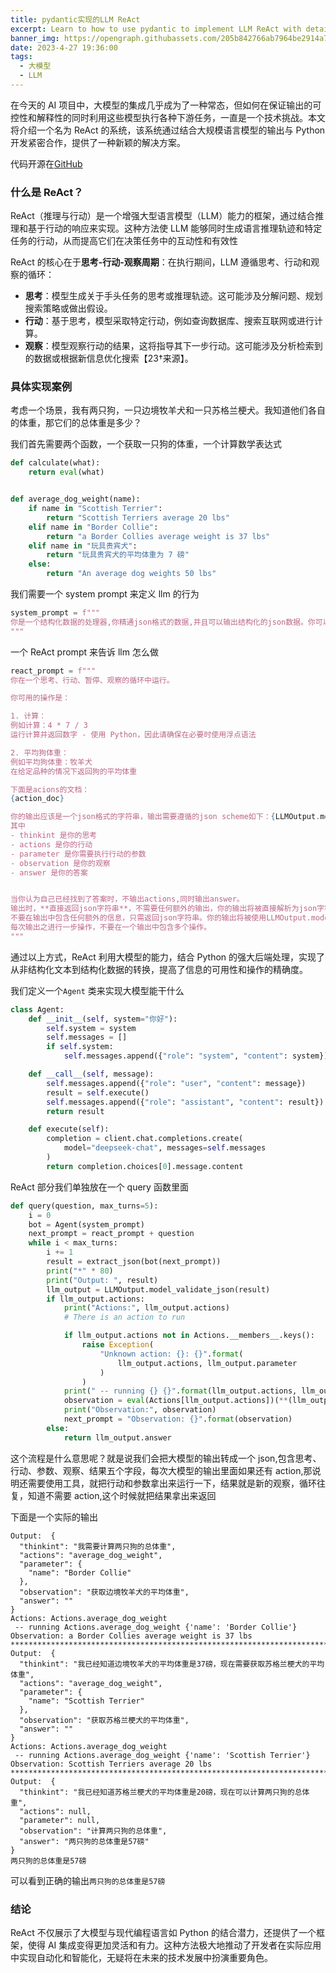 ```yaml
---
title: pydantic实现的LLM ReAct
excerpt: Learn to how to use pydantic to implement LLM ReAct with detailed guides and scripts on StudyingLover's blog.
banner_img: https://opengraph.githubassets.com/205b842766ab7964be2914a777ebec11a0b407d51163268fc1faf62b51edc881/StudyingLover/learn-llm-ReAct
date: 2023-4-27 19:36:00
tags:
  - 大模型
  - LLM
---
```


在今天的 AI 项目中，大模型的集成几乎成为了一种常态，但如何在保证输出的可控性和解释性的同时利用这些模型执行各种下游任务，一直是一个技术挑战。本文将介绍一个名为 ReAct 的系统，该系统通过结合大规模语言模型的输出与 Python 开发紧密合作，提供了一种新颖的解决方案。

代码开源在[GitHub](https://github.com/StudyingLover/learn-llm-ReAct)

### 什么是 ReAct？

ReAct（推理与行动）是一个增强大型语言模型（LLM）能力的框架，通过结合推理和基于行动的响应来实现。这种方法使 LLM 能够同时生成语言推理轨迹和特定任务的行动，从而提高它们在决策任务中的互动性和有效性

ReAct 的核心在于**思考-行动-观察周期**：在执行期间，LLM 遵循思考、行动和观察的循环：

- **思考**：模型生成关于手头任务的思考或推理轨迹。这可能涉及分解问题、规划搜索策略或做出假设。
- **行动**：基于思考，模型采取特定行动，例如查询数据库、搜索互联网或进行计算。
- **观察**：模型观察行动的结果，这将指导其下一步行动。这可能涉及分析检索到的数据或根据新信息优化搜索【23†来源】。

### 具体实现案例

考虑一个场景，我有两只狗，一只边境牧羊犬和一只苏格兰梗犬。我知道他们各自的体重，那它们的总体重是多少？

我们首先需要两个函数，一个获取一只狗的体重，一个计算数学表达式

```python
def calculate(what):
    return eval(what)


def average_dog_weight(name):
    if name in "Scottish Terrier":
        return "Scottish Terriers average 20 lbs"
    elif name in "Border Collie":
        return "a Border Collies average weight is 37 lbs"
    elif name in "玩具贵宾犬":
        return "玩具贵宾犬的平均体重为 7 磅"
    else:
        return "An average dog weights 50 lbs"
```

我们需要一个 system prompt 来定义 llm 的行为

```python
system_prompt = f"""
你是一个结构化数据的处理器,你精通json格式的数据,并且可以输出结构化的json数据。你可以根据给定的文字和json scheme,输出符合scheme的json数据。请注意,你的输出会直接被解析,如果格式不正确,会导致解析失败,你会被狠狠地批评的。
"""
```

一个 ReAct prompt 来告诉 llm 怎么做

```python
react_prompt = f"""
你在一个思考、行动、暂停、观察的循环中运行。

你可用的操作是：

1. 计算：
例如计算：4 * 7 / 3
运行计算并返回数字 - 使用 Python，因此请确保在必要时使用浮点语法

2. 平均狗体重：
例如平均狗体重：牧羊犬
在给定品种的情况下返回狗的平均体重

下面是acions的文档：
{action_doc}

你的输出应该是一个json格式的字符串，输出需要遵循的json scheme如下：{LLMOutput.model_json_schema()}
其中
- thinkint 是你的思考
- actions 是你的行动
- parameter 是你需要执行行动的参数
- observation 是你的观察
- answer 是你的答案


当你认为自己已经找到了答案时，不输出actions,同时输出answer。
输出时，**直接返回json字符串**，不需要任何额外的输出，你的输出将被直接解析为json字符串，所以请确保你的输出是一个合法的json字符串。
不要在输出中包含任何额外的信息，只需返回json字符串。你的输出将被使用LLMOutput.model_validate_json建立一个LLMOutput对象
每次输出之进行一步操作，不要在一个输出中包含多个操作。
"""
```

通过以上方式，ReAct 利用大模型的能力，结合 Python 的强大后端处理，实现了从非结构化文本到结构化数据的转换，提高了信息的可用性和操作的精确度。

我们定义一个`Agent` 类来实现大模型能干什么

```python
class Agent:
    def __init__(self, system="你好"):
        self.system = system
        self.messages = []
        if self.system:
            self.messages.append({"role": "system", "content": system})

    def __call__(self, message):
        self.messages.append({"role": "user", "content": message})
        result = self.execute()
        self.messages.append({"role": "assistant", "content": result})
        return result

    def execute(self):
        completion = client.chat.completions.create(
            model="deepseek-chat", messages=self.messages
        )
        return completion.choices[0].message.content
```

ReAct 部分我们单独放在一个 query 函数里面

```python
def query(question, max_turns=5):
    i = 0
    bot = Agent(system_prompt)
    next_prompt = react_prompt + question
    while i < max_turns:
        i += 1
        result = extract_json(bot(next_prompt))
        print("*" * 80)
        print("Output: ", result)
        llm_output = LLMOutput.model_validate_json(result)
        if llm_output.actions:
            print("Actions:", llm_output.actions)
            # There is an action to run

            if llm_output.actions not in Actions.__members__.keys():
                raise Exception(
                    "Unknown action: {}: {}".format(
                        llm_output.actions, llm_output.parameter
                    )
                )
            print(" -- running {} {}".format(llm_output.actions, llm_output.parameter))
            observation = eval(Actions[llm_output.actions])(**(llm_output.parameter))
            print("Observation:", observation)
            next_prompt = "Observation: {}".format(observation)
        else:
            return llm_output.answer
```

这个流程是什么意思呢？就是说我们会把大模型的输出转成一个 json,包含思考、行动、参数、观察、结果五个字段，每次大模型的输出里面如果还有 action,那说明还需要使用工具，就把行动和参数拿出来运行一下，结果就是新的观察，循环往复，知道不需要 action,这个时候就把结果拿出来返回

下面是一个实际的输出

```
Output:  {
  "thinkint": "我需要计算两只狗的总体重",
  "actions": "average_dog_weight",
  "parameter": {
    "name": "Border Collie"
  },
  "observation": "获取边境牧羊犬的平均体重",
  "answer": ""
}
Actions: Actions.average_dog_weight
 -- running Actions.average_dog_weight {'name': 'Border Collie'}
Observation: a Border Collies average weight is 37 lbs
********************************************************************************
Output:  {
  "thinkint": "我已经知道边境牧羊犬的平均体重是37磅，现在需要获取苏格兰梗犬的平均体重",
  "actions": "average_dog_weight",
  "parameter": {
    "name": "Scottish Terrier"
  },
  "observation": "获取苏格兰梗犬的平均体重",
  "answer": ""
}
Actions: Actions.average_dog_weight
 -- running Actions.average_dog_weight {'name': 'Scottish Terrier'}
Observation: Scottish Terriers average 20 lbs
********************************************************************************
Output:  {
  "thinkint": "我已经知道苏格兰梗犬的平均体重是20磅，现在可以计算两只狗的总体重",
  "actions": null,
  "parameter": null,
  "observation": "计算两只狗的总体重",
  "answer": "两只狗的总体重是57磅"
}
两只狗的总体重是57磅
```

可以看到正确的输出`两只狗的总体重是57磅`

### 结论

ReAct 不仅展示了大模型与现代编程语言如 Python 的结合潜力，还提供了一个框架，使得 AI 集成变得更加灵活和有力。这种方法极大地推动了开发者在实际应用中实现自动化和智能化，无疑将在未来的技术发展中扮演重要角色。
